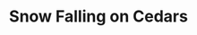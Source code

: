 ---
title: "Snow Falling on Cedars"
bookCover: "/assets/book-covers/snow-falling-on-cedars.jpg"
slug: "snow-falling-on-cedars"
bookAuthor: "David Guterson"
rating: 9
done: false
tags: []
summary: false
detailedNotes: false
amazonLink: ""
amazonAffiliateLink: ""
---